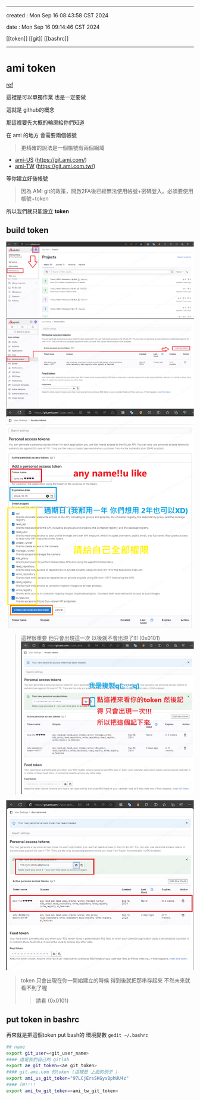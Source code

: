 -------------------------------------------------------------------------------
created	:	Mon Sep 16 08:43:58 CST 2024

   date	:	Mon Sep 16 09:14:46 CST 2024

[[token]] [[git]] [[bashrc]]

-------------------------------------------------------------------------------
#  ami token #
[ref](http://sd20-server.aewin.com:3000/pncIlBpCQrGJpcJxyQ-MAQ?view#AMI-Git-Token)

這裡是可以單獨作業
也是一定要做

這就是 github的概念

那這裡要先大概的輪廓給你們知道

在 ami 的地方 會需要兩個帳號
> 更精確的說法是一個帳號有兩個網域
+ [ami-US](https://git.ami.com/)
(https://git.ami.com/)
+ [ami-TW](https://git.ami.com.tw/)
(https://git.ami.com.tw/)

等你建立好後帳號

> 因為 AMI git的政策，開啟2FA後已經無法使用帳號+密碼登入。必須要使用 帳號+token

所以我們就只能設立 **token**

## build token ##
![ami0](./pic/ami_0.png)
![ami1](./pic/ami_1.png)
![ami2](./pic/ami_2.png)
> 這裡很重要 他只會出現這一次 以後就不會出現了!!! (0x0101)
![ami3](./pic/ami_3.png)

![ami4](./pic/ami_4.png)

> token 只會出現在你一開始建立的時候
> 得到後就把那串存起來
> 不然未來就看不到了喔
>> 請看 (0x0101)

##  put token in bashrc ##
再來就是把這個token put bash的 環境變數
`gedit ~/.bashrc`
```bash				================start================
## name
export git_user=<git_user_name>
#### 這是我們自己的 gitlab
export ae_git_token=<ae_git_token>
#### git.ami.com 的token (這裡是 上面的例子 )
export ami_us_git_token="97LCjErsSKGysBphUU4z"
#### TW!!!!
export ami_tw_git_token=<ami_tw_git_token>
```
